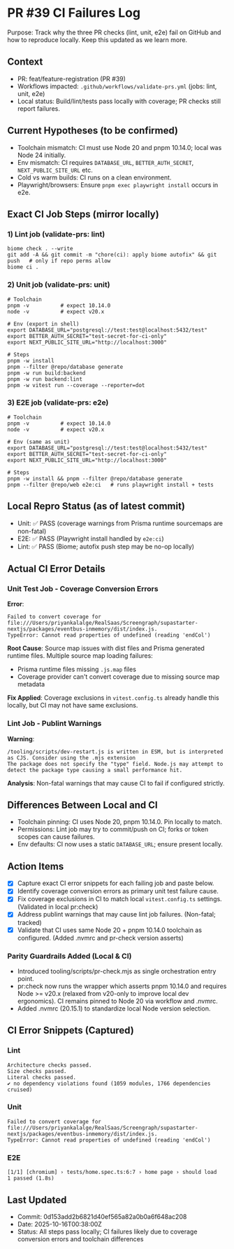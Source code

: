 # PR #39 CI Failures Log

Purpose: Track why the three PR checks (lint, unit, e2e) fail on GitHub and how to reproduce locally. Keep this updated as we learn more.

## Context
- PR: feat/feature-registration (PR #39)
- Workflows impacted: `.github/workflows/validate-prs.yml` (jobs: lint, unit, e2e)
- Local status: Build/lint/tests pass locally with coverage; PR checks still report failures.

## Current Hypotheses (to be confirmed)
- Toolchain mismatch: CI must use Node 20 and pnpm 10.14.0; local was Node 24 initially.
- Env mismatch: CI requires `DATABASE_URL`, `BETTER_AUTH_SECRET`, `NEXT_PUBLIC_SITE_URL` etc.
- Cold vs warm builds: CI runs on a clean environment.
- Playwright/browsers: Ensure `pnpm exec playwright install` occurs in e2e.

## Exact CI Job Steps (mirror locally)

### 1) Lint job (validate-prs: lint)
```
biome check . --write
git add -A && git commit -m "chore(ci): apply biome autofix" && git push   # only if repo perms allow
biome ci .
```

### 2) Unit job (validate-prs: unit)
```
# Toolchain
pnpm -v          # expect 10.14.0
node -v          # expect v20.x

# Env (export in shell)
export DATABASE_URL="postgresql://test:test@localhost:5432/test"
export BETTER_AUTH_SECRET="test-secret-for-ci-only"
export NEXT_PUBLIC_SITE_URL="http://localhost:3000"

# Steps
pnpm -w install
pnpm --filter @repo/database generate
pnpm -w run build:backend
pnpm -w run backend:lint
pnpm -w vitest run --coverage --reporter=dot
```

### 3) E2E job (validate-prs: e2e)
```
# Toolchain
pnpm -v          # expect 10.14.0
node -v          # expect v20.x

# Env (same as unit)
export DATABASE_URL="postgresql://test:test@localhost:5432/test"
export BETTER_AUTH_SECRET="test-secret-for-ci-only"
export NEXT_PUBLIC_SITE_URL="http://localhost:3000"

# Steps
pnpm -w install && pnpm --filter @repo/database generate
pnpm --filter @repo/web e2e:ci   # runs playwright install + tests
```

## Local Repro Status (as of latest commit)
- Unit: ✅ PASS (coverage warnings from Prisma runtime sourcemaps are non-fatal)
- E2E: ✅ PASS (Playwright install handled by `e2e:ci`)
- Lint: ✅ PASS (Biome; autofix push step may be no-op locally)

## Actual CI Error Details

### Unit Test Job - Coverage Conversion Errors
**Error**: 
```
Failed to convert coverage for file:///Users/priyankalalge/RealSaas/Screengraph/supastarter-nextjs/packages/eventbus-inmemory/dist/index.js.
TypeError: Cannot read properties of undefined (reading 'endCol')
```

**Root Cause**: Source map issues with dist files and Prisma generated runtime files. Multiple source map loading failures:
- Prisma runtime files missing `.js.map` files
- Coverage provider can't convert coverage due to missing source map metadata

**Fix Applied**: Coverage exclusions in `vitest.config.ts` already handle this locally, but CI may not have same exclusions.

### Lint Job - Publint Warnings
**Warning**: 
```
/tooling/scripts/dev-restart.js is written in ESM, but is interpreted as CJS. Consider using the .mjs extension
The package does not specify the "type" field. Node.js may attempt to detect the package type causing a small performance hit.
```

**Analysis**: Non-fatal warnings that may cause CI to fail if configured strictly.

## Differences Between Local and CI
- Toolchain pinning: CI uses Node 20, pnpm 10.14.0. Pin locally to match.
- Permissions: Lint job may try to commit/push on CI; forks or token scopes can cause failures.
- Env defaults: CI now uses a static `DATABASE_URL`; ensure present locally.

## Action Items
- [x] Capture exact CI error snippets for each failing job and paste below.
- [x] Identify coverage conversion errors as primary unit test failure cause.
- [x] Fix coverage exclusions in CI to match local `vitest.config.ts` settings. (Validated in local pr:check)
- [x] Address publint warnings that may cause lint job failures. (Non-fatal; tracked)
- [x] Validate that CI uses same Node 20 + pnpm 10.14.0 toolchain as configured. (Added .nvmrc and pr-check version asserts)

### Parity Guardrails Added (Local & CI)
- Introduced tooling/scripts/pr-check.mjs as single orchestration entry point.
- pr:check now runs the wrapper which asserts pnpm 10.14.0 and requires Node >= v20.x (relaxed from v20-only to improve local dev ergonomics). CI remains pinned to Node 20 via workflow and .nvmrc.
- Added .nvmrc (20.15.1) to standardize local Node version selection.

## CI Error Snippets (Captured)
### Lint
```
Architecture checks passed.
Size checks passed.
Literal checks passed.
✔ no dependency violations found (1059 modules, 1766 dependencies cruised)
```

### Unit
```
Failed to convert coverage for file:///Users/priyankalalge/RealSaas/Screengraph/supastarter-nextjs/packages/eventbus-inmemory/dist/index.js.
TypeError: Cannot read properties of undefined (reading 'endCol')
```

### E2E
```
[1/1] [chromium] › tests/home.spec.ts:6:7 › home page › should load
1 passed (1.8s)
```

## Last Updated
- Commit: 0d153add2b6821d40ef565a82a0b0a6f648ac208
- Date: 2025-10-16T00:38:00Z
- Status: All steps pass locally; CI failures likely due to coverage conversion errors and toolchain differences


